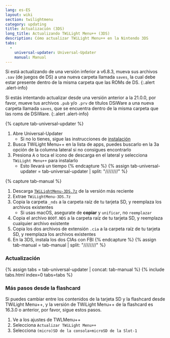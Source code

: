 ```yaml
---
lang: es-ES
layout: wiki
section: twilightmenu
category: updating
title: Actualización (3DS)
long_title: Actualizando TWiLight Menu++ (3DS)
description: Cómo actualizar TWiLight Menu++ en la Nintendo 3DS
tabs:
  - 
    universal-updater: Universal-Updater
    manual: Manual
---
```


Si está actualizando de una versión inferior a v6.8.3, mueva sus archivos `.sav` (de juegos de DS) a una nueva carpeta llamada `saves`, la cual debe estar presente dentro de la misma carpeta que las ROMs de DS.
{:.alert .alert-info}

Si estás intentando actualizar desde una versión anterior a la 21.0.0, por favor, mueve tus archivos `.pub` y/o `.prv` de títulos DSiWare a una nueva carpeta llamada `saves`, que se encuentra dentro de la misma carpeta que las roms de DSiWare.
{:.alert .alert-info}

{% capture tab-universal-updater %}
1. Abre Universal-Updater
   - Si no lo tienes, sigue las instrucciones de [instalación](installing-3ds)
1. Busca TWiLight Menu++ en la lista de apps, puedes buscarlo en la 3a opción de la columna lateral si no consigues encontrarlo
1. Presiona <kbd class="face">A</kbd> o toca el icono de descarga en el lateral y selecciona `TWiLight Menu++` para instalarlo
   - Esto llevará un tiempo
{% endcapture %}
{% assign tab-universal-updater = tab-universal-updater | split: "////////" %}

{% capture tab-manual %}
1. Descarga [`TWiLightMenu-3DS.7z`](https://github.com/DS-Homebrew/TWiLightMenu/releases/latest/download/TWiLightMenu-3DS.7z) de la versión más reciente
1. Extrae `TWiLightMenu-3DS.7z`
1. Copia la carpeta `_nds` a la carpeta raíz de tu tarjeta SD, y reemplaza los archivos existentes
   - Si usas macOS, asegurate de **copiar** y `unificar`, no `reemplazar`
1. Copia el archivo `BOOT.NDS` a la carpeta raíz de tu tarjeta SD, y reemplaza cualquier archivo existente
1. Copia los dos archivos de extensión `.cia` a la carpeta raíz de tu tarjeta SD, y reemplaza los archivos existentes
1. En la 3DS, instala los dos CIAs con FBI
{% endcapture %}
{% assign tab-manual = tab-manual | split: "////////" %}

### Actualización

{% assign tabs = tab-universal-updater | concat: tab-manual %}
{% include tabs.html index=0 tabs=tabs %}

### Más pasos desde la flashcard

Si puedes cambiar entre los contenidos de la tarjeta SD y la flashcard desde TWiLight Menu++, y la versión de TWiLight Menu++ de la flashcard es 16.3.0 o anterior, por favor, sigue estos pasos.

1. Ve a los ajustes de TWLMenu++
1. Selecciona `Actualizar TWiLight Menu++`
1. Selecciona `(micro)SD de la consola>microSD de la Slot-1`
